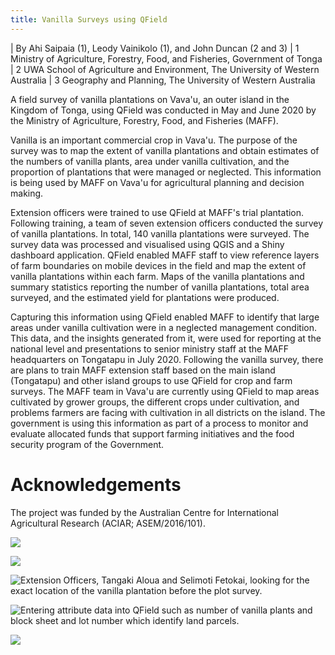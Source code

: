```yaml
---
title: Vanilla Surveys using QField
---
```


| By Ahi Saipaia (1), Leody Vainikolo (1), and John Duncan (2 and 3)
| 1 Ministry of Agriculture, Forestry, Food, and Fisheries, Government
  of Tonga
| 2 UWA School of Agriculture and Environment, The University of Western
  Australia
| 3 Geography and Planning, The University of Western Australia

A field survey of vanilla plantations on Vava'u, an outer island in the
Kingdom of Tonga, using QField was conducted in May and June 2020 by the
Ministry of Agriculture, Forestry, Food, and Fisheries (MAFF).

Vanilla is an important commercial crop in Vava'u. The purpose of the
survey was to map the extent of vanilla plantations and obtain estimates
of the numbers of vanilla plants, area under vanilla cultivation, and
the proportion of plantations that were managed or neglected. This
information is being used by MAFF on Vava'u for agricultural planning
and decision making.

Extension officers were trained to use QField at MAFF's trial
plantation. Following training, a team of seven extension officers
conducted the survey of vanilla plantations. In total, 140 vanilla
plantations were surveyed. The survey data was processed and visualised
using QGIS and a Shiny dashboard application. QField enabled MAFF staff
to view reference layers of farm boundaries on mobile devices in the
field and map the extent of vanilla plantations within each farm. Maps
of the vanilla plantations and summary statistics reporting the number
of vanilla plantations, total area surveyed, and the estimated yield for
plantations were produced.

Capturing this information using QField enabled MAFF to identify that
large areas under vanilla cultivation were in a neglected management
condition. This data, and the insights generated from it, were used for
reporting at the national level and presentations to senior ministry
staff at the MAFF headquarters on Tongatapu in July 2020. Following the
vanilla survey, there are plans to train MAFF extension staff based on
the main island (Tongatapu) and other island groups to use QField for
crop and farm surveys. The MAFF team in Vava'u are currently using
QField to map areas cultivated by grower groups, the different crops
under cultivation, and problems farmers are facing with cultivation in
all districts on the island. The government is using this information as
part of a process to monitor and evaluate allocated funds that support
farming initiatives and the food security program of the Government.

Acknowledgements
================

The project was funded by the Australian Centre for International
Agricultural Research (ACIAR; ASEM/2016/101).

![](/assets/images/use_study_vanilla1.jpg)

![](/assets/images/use_study_vanilla2.png)

![Extension Officers, Tangaki Aloua and Selimoti Fetokai, looking for
the exact location of the vanilla plantation before the plot
survey.](/assets/images/use_study_vanilla3.jpg)

![Entering attribute data into QField such as number of vanilla plants
and block sheet and lot number which identify land
parcels.](/assets/images/use_study_vanilla4.jpg)

![](/assets/images/use_study_vanilla5.jpg)
